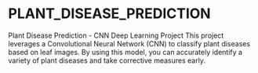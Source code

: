 # PLANT_DISEASE_PREDICTION
Plant Disease Prediction - CNN Deep Learning Project This project leverages a Convolutional Neural Network (CNN) to classify plant diseases based on leaf images. By using this model, you can accurately identify a variety of plant diseases and take corrective measures early.
